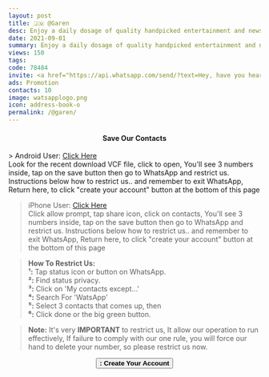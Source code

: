 ```yaml
---
layout: post
title: 🇯🇲 @Garen
desc: Enjoy a daily dosage of quality handpicked entertainment and news Via our WhatsApp Status updates
date: 2021-09-01
summary: Enjoy a daily dosage of quality handpicked entertainment and news Via your WhatsApp Status, my iD code is 78484 I'm a proud member since
views: 150
tags: 
code: 78484
invite: <a href="https://api.whatsapp.com/send/?text=Hey, have you heard about this WhatsApp TV. Check out their website https://www.watsapp.tv and if you want to join use my code 78484 because I'm a member" class="page-scroll">Invite Friends</a>
ads: Promotion
contacts: 10
image: watsapplogo.png
icon: address-book-o
permalink: /@garen/
---
```


<Center><H4>Save Our Contacts</H4></center>
><i class="fa fa-android"></i> Android User: <a href="/watsapptv.vcf" target="_blank" class="page-scroll">Click Here</a><br>Look for the recent download VCF file, click to open, You'll see 3 numbers inside, tap on the save button then go to WhatsApp and restrict us. Instructions below how to restrict us.. and remember to exit WhatsApp, Return here, to click "create your account" button at the bottom of this page

><i class="fa fa-apple"></i> iPhone User: <a href="/watsapptv.vcf" target="_blank" class="page-scroll">Click Here</a><br>Click allow prompt, tap share icon, click on contacts, You'll see 3 numbers inside, tap on the save button then go to WhatsApp and restrict us. Instructions below how to restrict us.. and remember to exit WhatsApp, Return here, to click "create your account" button at the bottom of this page
   
><b>How To Restrict Us:</b><br>
><b>¹:</b> Tap status icon or button on WhatsApp.<br>
><b>²:</b> Find status privacy.<br>
><b>³:</b> Click on 'My contacts except...'<br>
><b>⁴:</b> Search For 'WatsApp'<br> 
><b>⁵:</b> Select 3 contacts that comes up, then <br>
><b>⁶:</b> Click done or the big green button.

><b>Note:</b> It's very <b>IMPORTANT</b> to restrict us, It allow our operation to run effectively, If failure to comply with our one rule, you will force our hand to delete your number, so please restrict us now.

<center><a href="/@garen/signup" class="page-scroll"><button class="btn btn-outline btn-xl" id="#signup"><strong><i class="fa fa-address-book-o"></i> : Create Your Account</strong></button></a></center>
                            

